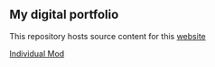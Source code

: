 ## My digital portfolio

This repository hosts source content for this [website](https://ssullivan18.github.io/portfolio/)

[Individual Mod](https://github.com/ssullivan18/portfolio/blob/master/individual%20Mod.ipynb) 
